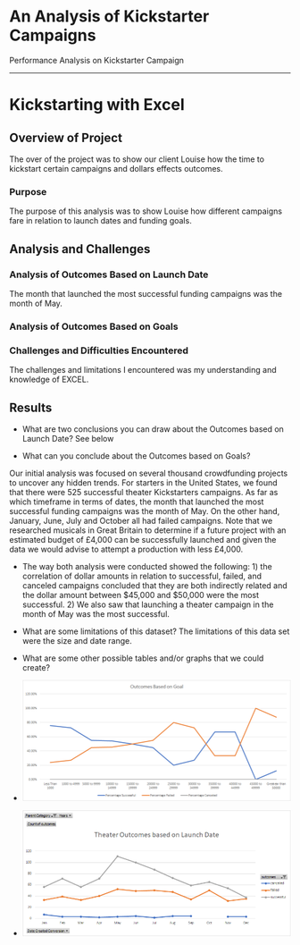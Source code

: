 # An Analysis of Kickstarter Campaigns
Performance Analysis on Kickstarter Campaign


---


# Kickstarting with Excel

## Overview of Project
The over of the project was to show our client Louise how the time to kickstart certain campaigns and dollars effects outcomes.

### Purpose

The purpose of this analysis was to show Louise how different campaigns fare in relation to launch dates and funding goals.

## Analysis and Challenges

### Analysis of Outcomes Based on Launch Date

The month that launched the most successful funding campaigns was the month of May.

### Analysis of Outcomes Based on Goals

### Challenges and Difficulties Encountered

The challenges and limitations I encountered was my understanding and knowledge of EXCEL.

## Results

- What are two conclusions you can draw about the Outcomes based on Launch Date? See below

- What can you conclude about the Outcomes based on Goals? 

Our initial analysis was focused on several thousand crowdfunding projects to uncover any hidden trends. 
For starters in the United States, we found that there were 525 successful theater Kickstarters campaigns. 
As far as which timeframe in terms of dates, the month that launched the most successful funding campaigns was the month of May. 
On the other hand, January, June, July and October all had failed campaigns. 
Note that we researched musicals in Great Britain to determine if a future project with an estimated budget of £4,000 
can be successfully launched and given the data we would advise to attempt a production with less £4,000.  

- The way both analysis were conducted showed the following: 1) the correlation of dollar amounts in relation to successful, failed, and canceled campaigns concluded that they are both indirectly related and the dollar amount between $45,000 and $50,000 were the most successful. 2) We also saw that launching a theater campaign in the month of May was the most successful.

- What are some limitations of this dataset? The limitations of this data set were the size and date range.

- What are some other possible tables and/or graphs that we could create? 


- ![Outcomes Based on Goal](https://raw.githubusercontent.com/DmanDJs1/kickstarter-analysis/main/resources/Outcomes_vs_Goals.png) 
- ![Theater Outcomes based on Launch Date](https://raw.githubusercontent.com/DmanDJs1/kickstarter-analysis/main/resources/Theater_Outcomes_vs_Launch.png) 

